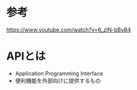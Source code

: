 # 参考
https://www.youtube.com/watch?v=6_zIN-bByB4

# APIとは
- Application Programming Interface
- 便利機能を外部向けに提供するもの
